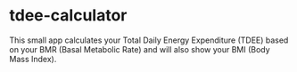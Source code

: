 # tdee-calculator

This small app calculates your Total Daily Energy Expenditure (TDEE) based on your BMR (Basal Metabolic Rate) and will also show your BMI (Body Mass Index).
